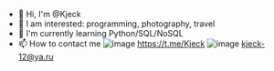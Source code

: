 - 👋 Hi, I'm @Kjeck
- 👀 I am interested: programming, photography, travel
- 🌱 I'm currently learning Python/SQL/NoSQL
- 📫 How to contact me ![image](https://user-images.githubusercontent.com/60232582/160255894-90d0311d-be00-4cd7-8d15-905d21d0dcb3.png)
 https://t.me/Kjeck ![image](https://user-images.githubusercontent.com/60232582/160255821-ebb4515d-6c6f-4384-8b33-d15aec7f69a5.png) kjeck-12@ya.ru




<!---
Kjeck/Kjeck is a ✨ special ✨ repository because its `README.md` (this file) appears on your GitHub profile.
You can click the Preview link to take a look at your changes.
--->

